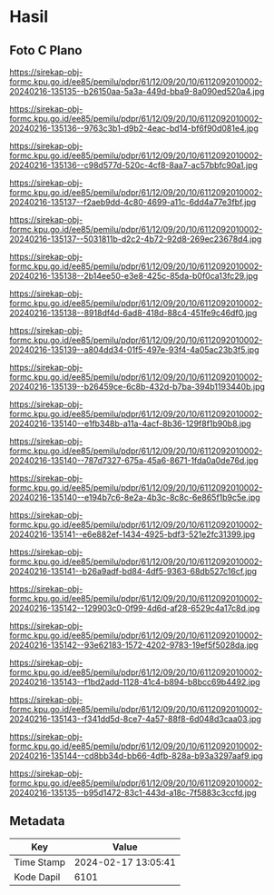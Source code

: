 # Hasil

## Foto C Plano

https://sirekap-obj-formc.kpu.go.id/ee85/pemilu/pdpr/61/12/09/20/10/6112092010002-20240216-135135--b26150aa-5a3a-449d-bba9-8a090ed520a4.jpg

https://sirekap-obj-formc.kpu.go.id/ee85/pemilu/pdpr/61/12/09/20/10/6112092010002-20240216-135136--9763c3b1-d9b2-4eac-bd14-bf6f90d081e4.jpg

https://sirekap-obj-formc.kpu.go.id/ee85/pemilu/pdpr/61/12/09/20/10/6112092010002-20240216-135136--c98d577d-520c-4cf8-8aa7-ac57bbfc90a1.jpg

https://sirekap-obj-formc.kpu.go.id/ee85/pemilu/pdpr/61/12/09/20/10/6112092010002-20240216-135137--f2aeb9dd-4c80-4699-a11c-6dd4a77e3fbf.jpg

https://sirekap-obj-formc.kpu.go.id/ee85/pemilu/pdpr/61/12/09/20/10/6112092010002-20240216-135137--5031811b-d2c2-4b72-92d8-269ec23678d4.jpg

https://sirekap-obj-formc.kpu.go.id/ee85/pemilu/pdpr/61/12/09/20/10/6112092010002-20240216-135138--2b14ee50-e3e8-425c-85da-b0f0ca13fc29.jpg

https://sirekap-obj-formc.kpu.go.id/ee85/pemilu/pdpr/61/12/09/20/10/6112092010002-20240216-135138--8918df4d-6ad8-418d-88c4-451fe9c46df0.jpg

https://sirekap-obj-formc.kpu.go.id/ee85/pemilu/pdpr/61/12/09/20/10/6112092010002-20240216-135139--a804dd34-01f5-497e-93f4-4a05ac23b3f5.jpg

https://sirekap-obj-formc.kpu.go.id/ee85/pemilu/pdpr/61/12/09/20/10/6112092010002-20240216-135139--b26459ce-6c8b-432d-b7ba-394b1193440b.jpg

https://sirekap-obj-formc.kpu.go.id/ee85/pemilu/pdpr/61/12/09/20/10/6112092010002-20240216-135140--e1fb348b-a11a-4acf-8b36-129f8f1b90b8.jpg

https://sirekap-obj-formc.kpu.go.id/ee85/pemilu/pdpr/61/12/09/20/10/6112092010002-20240216-135140--787d7327-675a-45a6-8671-1fda0a0de76d.jpg

https://sirekap-obj-formc.kpu.go.id/ee85/pemilu/pdpr/61/12/09/20/10/6112092010002-20240216-135140--e194b7c6-8e2a-4b3c-8c8c-6e865f1b9c5e.jpg

https://sirekap-obj-formc.kpu.go.id/ee85/pemilu/pdpr/61/12/09/20/10/6112092010002-20240216-135141--e6e882ef-1434-4925-bdf3-521e2fc31399.jpg

https://sirekap-obj-formc.kpu.go.id/ee85/pemilu/pdpr/61/12/09/20/10/6112092010002-20240216-135141--b26a9adf-bd84-4df5-9363-68db527c16cf.jpg

https://sirekap-obj-formc.kpu.go.id/ee85/pemilu/pdpr/61/12/09/20/10/6112092010002-20240216-135142--129903c0-0f99-4d6d-af28-6529c4a17c8d.jpg

https://sirekap-obj-formc.kpu.go.id/ee85/pemilu/pdpr/61/12/09/20/10/6112092010002-20240216-135142--93e62183-1572-4202-9783-19ef5f5028da.jpg

https://sirekap-obj-formc.kpu.go.id/ee85/pemilu/pdpr/61/12/09/20/10/6112092010002-20240216-135143--f1bd2add-1128-41c4-b894-b8bcc69b4492.jpg

https://sirekap-obj-formc.kpu.go.id/ee85/pemilu/pdpr/61/12/09/20/10/6112092010002-20240216-135143--f341dd5d-8ce7-4a57-88f8-6d048d3caa03.jpg

https://sirekap-obj-formc.kpu.go.id/ee85/pemilu/pdpr/61/12/09/20/10/6112092010002-20240216-135144--cd8bb34d-bb66-4dfb-828a-b93a3297aaf9.jpg

https://sirekap-obj-formc.kpu.go.id/ee85/pemilu/pdpr/61/12/09/20/10/6112092010002-20240216-135135--b95d1472-83c1-443d-a18c-7f5883c3ccfd.jpg


## Metadata

| Key        | Value               |
| ---------- | ------------------- |
| Time Stamp | 2024-02-17 13:05:41 |
| Kode Dapil | 6101                |



